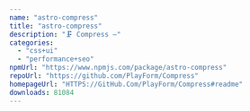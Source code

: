 ```yaml
---
name: "astro-compress"
title: "astro-compress"
description: "🗜️ Compress —"
categories:
  - "css+ui"
  - "performance+seo"
npmUrl: "https://www.npmjs.com/package/astro-compress"
repoUrl: "https://github.com/PlayForm/Compress"
homepageUrl: "HTTPS://GitHub.Com/PlayForm/Compress#readme"
downloads: 81084
---
```

